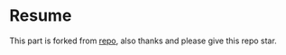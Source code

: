 # Resume

This part is forked from [repo](https://github.com/CyC2018/Markdown-Resume), also thanks and please give this repo star.